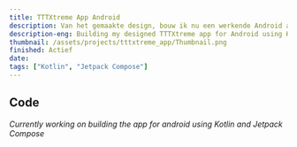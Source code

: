 ```yaml
---
title: TTTXtreme App Android
description: Van het gemaakte design, bouw ik nu een werkende Android app d.m.v. Kotlin en Jetpack Compose.
description-eng: Building my designed TTTXtreme app for Android using Kotlin and Jetpack Compose.
thumbnail: /assets/projects/tttxtreme_app/Thumbnail.png
finished: Actief
date: 
tags: ["Kotlin", "Jetpack Compose"]
---
```


## Code
*Currently working on building the app for android using Kotlin and Jetpack Compose*